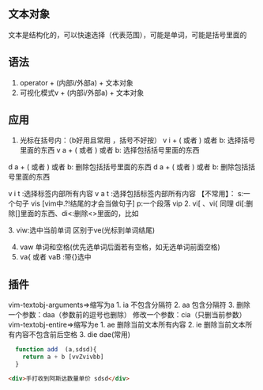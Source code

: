 ## 文本对象
文本是结构化的，可以快速选择（代表范围），可能是单词，可能是括号里面的

## 语法
1. operator + (内部i/外部a) + 文本对象
2. 可视化模式v + (内部i/外部a) + 文本对象
## 应用
1. 光标在括号内：（b好用且常用 ，括号不好按）
v i + ( 或者 ) 或者 b: 选择括号里面的东西
v a + ( 或者 ) 或者 b: 选择包括括号里面的东西

d a + ( 或者 ) 或者 b: 删除包括括号里面的东西
d a + ( 或者 ) 或者 b: 删除包括括号里面的东西

v i t :选择标签内部所有内容
v a t :选择包括标签内部所有内容
【不常用】：
s:一个句子  vis
[vim中.?!结尾的才会当做句子]
p:一个段落  vip
2. vi[ 、vi{  同理  di[:删除[]里面的东西、di<:删除<>里面的，比如<div>
3. viw:选中当前单词 区别于ve(光标到单词结尾)

4. vaw 单词和空格(优先选单词后面若有空格，如无选单词前面空格)
5. va{ 或者 vaB :带{}选中 
## 插件
vim-textobj-arguments=>缩写为a 1. ia 不包含分隔符  2. aa  包含分隔符 3. 删除一个参数：daa（参数前的逗号也删除） 修改一个参数：cia（只删当前参数）
vim-textobj-entire=>缩写为e  1. ae 删除当前文本所有内容 2. ie 删除当前文本所有内容不包含前后空格   3. die dae(常用)



```js
  function add  (a,sdsd){
    return a + b [vvZvivbb]
  }
```

```html
<div>手打收到阿斯达数量单价 sdsd</div>
```